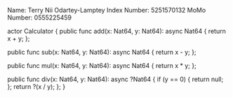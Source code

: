 Name: Terry Nii Odartey-Lamptey
Index Number: 5251570132
MoMo Number: 0555225459


actor Calculator {
  public func add(x: Nat64, y: Nat64): async Nat64 {
    return x + y;
  };

  public func sub(x: Nat64, y: Nat64): async Nat64 {
    return x - y;
  };

  public func mul(x: Nat64, y: Nat64): async Nat64 {
    return x * y;
  };

  public func div(x: Nat64, y: Nat64): async ?Nat64 {
    if (y == 0) {
      return null;
    };
    return ?(x / y);
  };
}
